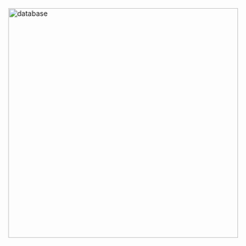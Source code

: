 
<img width="463" alt="database" src="https://user-images.githubusercontent.com/83670094/120328697-4a1bd680-c315-11eb-9db4-27bc908625b6.PNG">
